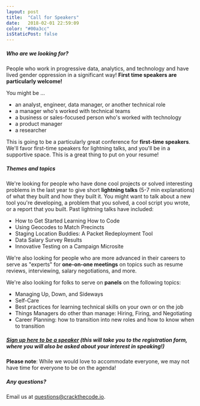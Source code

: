 ```yaml
---
layout: post
title:  "Call for Speakers"
date:   2018-02-01 22:59:09
color: "#00a3cc"
isStaticPost: false
---
```


##### Who are we looking for?

People who work in progressive data, analytics, and technology and have lived gender oppression in a significant way! **First time speakers are particularly welcome!**

You might be ...

* an analyst, engineer, data manager, or another technical role
* a manager who's worked with technical teams
* a business or sales-focused person who's worked with technology
* a product manager
* a researcher

This is going to be a particularly great conference for **first-time speakers**. We'll favor first-time speakers for lightning talks, and you'll be in a supportive space. This is a great thing to put on your resume!

##### Themes and topics

We're looking for people who have done cool projects or solved interesting problems in the last year to give short **lightning talks** (5-7 min explanations) of what they built and how they built it. You might want to talk about a new tool you're developing, a problem that you solved, a cool script you wrote, or a report that you built. Past lightning talks have included: 

* How to Get Started Learning How to Code
* Using Geocodes to Match Precincts
* Staging Location Buddies: A Packet Redeployment Tool
* Data Salary Survey Results
* Innovative Testing on a Campaign Microsite

We're also looking for people who are more advanced in their careers to serve as "experts" for **one-on-one meetings** on topics such as resume reviews, interviewing, salary negotiations, and more.

We're also looking for folks to serve on **panels** on the following topics:

* Managing Up, Down, and Sideways
* Self-Care
* Best practices for learning technical skills on your own or on the job
* Things Managers do other than manage: Hiring, Firing, and Negotiating
* Career Planning: how to transition into new roles and how to know when to transition

##### **[Sign up here to be a speaker](/#tickets)** (this will take you to the registration form, where you will also be asked about your interest in speaking!)

**Please note**: While we would love to accommodate everyone, we may not have time for everyone to be on the agenda!

##### Any questions?

Email us at [questions@crackthecode.io](mailto:questions@crackthecode.io).